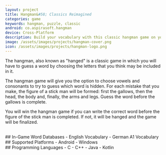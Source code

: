 ```yaml
---
layout: project
title: Hangman&#58; Classics Reimagined
categories: game
keywords: hangman, puzzle, classic
android: co.aspirasoft.hangman
device: Cross-Platform
description: Build your vocabulary with this classic hangman game on your mobile or tablet! This game is part of the Classics Reimagined series.
image: /assets/images/projects/hangman-cover.png
icon: /assets/images/projects/hangman-logo.png
---
```


The hangman, also known as "hanged" is a classic game in which you will have to guess a word by choosing the letters that you think may be included in it.

The hangman game will give you the option to choose vowels and consonants to try to guess which word is hidden. For each mistake that you make, the figure of a stick man will be formed: first the gallows, then the head, the body and, finally, the arms and legs. Guess the word before the gallows is complete.

You will win the hangman game if you can write the correct word before the figure of the stick man is completed. If not, it will be hanged and the game will be finalized.

<br>
## In-Game Word Databases
- English Vocabulary
- German A1 Vocabulary

<br>
## Supported Platforms
- Android
- Windows

<br>
## Programming Languages
- C
- C++
- Java
- Kotlin
